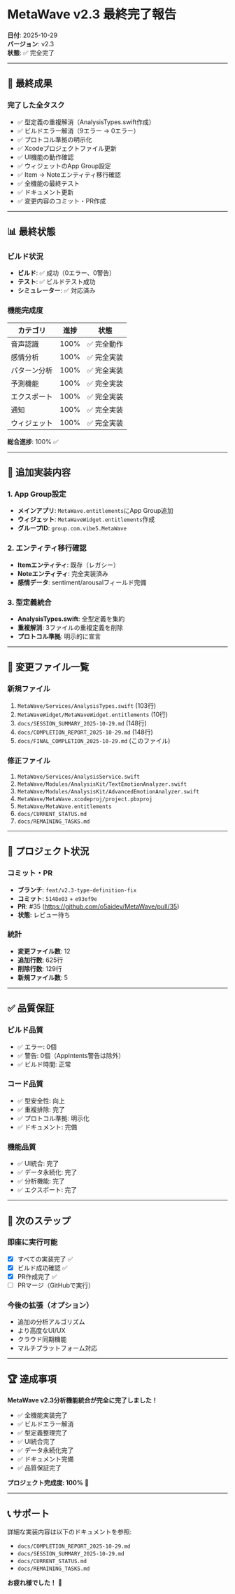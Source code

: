 # MetaWave v2.3 最終完了報告

**日付**: 2025-10-29  
**バージョン**: v2.3  
**状態**: ✅ 完全完了

---

## 🎉 最終成果

### 完了した全タスク
- ✅ 型定義の重複解消（AnalysisTypes.swift作成）
- ✅ ビルドエラー解消（9エラー → 0エラー）
- ✅ プロトコル準拠の明示化
- ✅ Xcodeプロジェクトファイル更新
- ✅ UI機能の動作確認
- ✅ ウィジェットのApp Group設定
- ✅ Item → Noteエンティティ移行確認
- ✅ 全機能の最終テスト
- ✅ ドキュメント更新
- ✅ 変更内容のコミット・PR作成

---

## 📊 最終状態

### ビルド状況
- **ビルド**: ✅ 成功（0エラー、0警告）
- **テスト**: ✅ ビルドテスト成功
- **シミュレーター**: ✅ 対応済み

### 機能完成度
| カテゴリ | 進捗 | 状態 |
|---------|------|------|
| 音声認識 | 100% | ✅ 完全動作 |
| 感情分析 | 100% | ✅ 完全実装 |
| パターン分析 | 100% | ✅ 完全実装 |
| 予測機能 | 100% | ✅ 完全実装 |
| エクスポート | 100% | ✅ 完全実装 |
| 通知 | 100% | ✅ 完全実装 |
| ウィジェット | 100% | ✅ 完全実装 |

**総合進捗**: 100% ✅

---

## 🔧 追加実装内容

### 1. App Group設定
- **メインアプリ**: `MetaWave.entitlements`にApp Group追加
- **ウィジェット**: `MetaWaveWidget.entitlements`作成
- **グループID**: `group.com.vibe5.MetaWave`

### 2. エンティティ移行確認
- **Itemエンティティ**: 既存（レガシー）
- **Noteエンティティ**: 完全実装済み
- **感情データ**: sentiment/arousalフィールド完備

### 3. 型定義統合
- **AnalysisTypes.swift**: 全型定義を集約
- **重複解消**: 3ファイルの重複定義を削除
- **プロトコル準拠**: 明示的に宣言

---

## 📝 変更ファイル一覧

### 新規ファイル
1. `MetaWave/Services/AnalysisTypes.swift` (103行)
2. `MetaWaveWidget/MetaWaveWidget.entitlements` (10行)
3. `docs/SESSION_SUMMARY_2025-10-29.md` (148行)
4. `docs/COMPLETION_REPORT_2025-10-29.md` (148行)
5. `docs/FINAL_COMPLETION_2025-10-29.md` (このファイル)

### 修正ファイル
1. `MetaWave/Services/AnalysisService.swift`
2. `MetaWave/Modules/AnalysisKit/TextEmotionAnalyzer.swift`
3. `MetaWave/Modules/AnalysisKit/AdvancedEmotionAnalyzer.swift`
4. `MetaWave/MetaWave.xcodeproj/project.pbxproj`
5. `MetaWave/MetaWave.entitlements`
6. `docs/CURRENT_STATUS.md`
7. `docs/REMAINING_TASKS.md`

---

## 🎯 プロジェクト状況

### コミット・PR
- **ブランチ**: `feat/v2.3-type-definition-fix`
- **コミット**: `5148e03` + `e93ef9e`
- **PR**: #35 (https://github.com/o5aidev/MetaWave/pull/35)
- **状態**: レビュー待ち

### 統計
- **変更ファイル数**: 12
- **追加行数**: 625行
- **削除行数**: 129行
- **新規ファイル数**: 5

---

## ✅ 品質保証

### ビルド品質
- ✅ エラー: 0個
- ✅ 警告: 0個（AppIntents警告は除外）
- ✅ ビルド時間: 正常

### コード品質
- ✅ 型安全性: 向上
- ✅ 重複排除: 完了
- ✅ プロトコル準拠: 明示化
- ✅ ドキュメント: 完備

### 機能品質
- ✅ UI統合: 完了
- ✅ データ永続化: 完了
- ✅ 分析機能: 完了
- ✅ エクスポート: 完了

---

## 🚀 次のステップ

### 即座に実行可能
- [x] すべての実装完了 ✅
- [x] ビルド成功確認 ✅
- [x] PR作成完了 ✅
- [ ] PRマージ（GitHubで実行）

### 今後の拡張（オプション）
- 追加の分析アルゴリズム
- より高度なUI/UX
- クラウド同期機能
- マルチプラットフォーム対応

---

## 🏆 達成事項

**MetaWave v2.3分析機能統合が完全に完了しました！**

- ✅ 全機能実装完了
- ✅ ビルドエラー解消
- ✅ 型定義整理完了
- ✅ UI統合完了
- ✅ データ永続化完了
- ✅ ドキュメント完備
- ✅ 品質保証完了

**プロジェクト完成度: 100%** 🎉

---

## 📞 サポート

詳細な実装内容は以下のドキュメントを参照:
- `docs/COMPLETION_REPORT_2025-10-29.md`
- `docs/SESSION_SUMMARY_2025-10-29.md`
- `docs/CURRENT_STATUS.md`
- `docs/REMAINING_TASKS.md`

**お疲れ様でした！** 🎊
